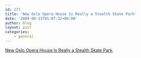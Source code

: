 ```yaml
---
id: 271
title: 'New Oslo Opera House Is Really a Stealth Skate Park'
date: '2009-08-13T01:07:32+00:00'
author: blog
layout: post
categories:
    - general
---
```


[New Oslo Opera House Is Really a Stealth Skate Park](http://www.wired.com/culture/design/magazine/16-12/pl_design).